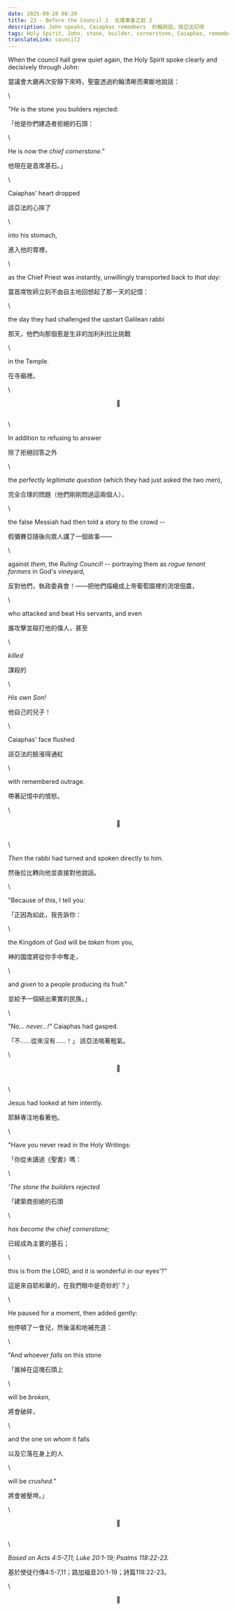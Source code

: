 ```yaml
---
date: 2025-09-28 08:29
title: 23 - Before the Council 2  在理事會之前 2
description: John speaks, Caiaphas remembers  約翰說話，該亞法記得
tags: Holy Spirit, John, stone, builder, cornerstone, Caiaphas, remember, memory, Jesus, story, vineyard
translateLink: council2
---
```


When the council hall grew quiet again, the Holy Spirit spoke clearly and decisively through John:

當議會大廳再次安靜下來時，聖靈透過約翰清晰而果斷地說話：

\

*"He* is the stone you builders rejected:

「他是你們建造者拒絕的石頭：

\

He is now the *chief cornerstone."*

他現在是首席基石。」

\

Caiaphas' heart dropped

該亞法的心摔了

\

into his stomach,

進入他的胃裡，

\

as the Chief Priest was instantly, unwillingly transported back to *that day:*

當首席牧師立刻不由自主地回想起了那一天的記憶：

\

the day they had challenged the upstart Galilean rabbi 

那天，他們向那個惹是生非的加利利拉比挑戰

\

in the Temple. 

在寺廟裡。

\

<center>💠</center>

\
\

In addition to refusing to answer 

除了拒絕回答之外

\

the perfectly *legitimate question* (which they had just asked the two men), 

完全合理的問題（他們剛剛問過這兩個人），

\

the false Messiah had then told a story to the crowd -- 

假彌賽亞隨後向眾人講了一個故事——

\

against *them*, the *Ruling Council!* -- portraying them as *rogue tenant farmers* in God's vineyard,

反對他們，執政委員會！——把他們描繪成上帝葡萄園裡的流氓佃農，

\

who attacked and beat His servants, and even 

誰攻擊並毆打他的僕人，甚至

\

*killed* 

謀殺的

\

*His own Son!*

他自己的兒子！

\

Caiaphas' face flushed 

該亞法的臉漲得通紅

\

with remembered outrage.

帶著記憶中的憤怒。

\

<center>💠</center>

\
\

*Then* the rabbi had turned and spoken directly to him. 

然後拉比轉向他並直接對他說話。

\

"Because of this, I tell you: 

「正因為如此，我告訴你：

\

the Kingdom of God will be *taken* from you, 

神的國度將從你手中奪走，

\

and *given* to a people producing its fruit."

並給予一個結出果實的民族。」

\

"No... *never...!"* Caiaphas had gasped. 

「不......從來沒有......！」 該亞法喘著粗氣。

\

<center>💠</center>

\
\

Jesus had looked at him intently.

耶穌專注地看著他。

\

"Have you never read in the Holy Writings: 

「你從未讀過《聖書》嗎：

\

*'The stone the builders rejected* 

「建築商拒絕的石頭

\

*has become the chief cornerstone;* 

已經成為主要的基石；

\

this is from the LORD, and it is wonderful in our eyes'?"

這是來自耶和華的，在我們眼中是奇妙的'？」

\

He paused for a moment, then added gently:

他停頓了一會兒，然後溫和地補充道：

\

"And whoever *falls* on this stone 

「誰掉在這塊石頭上

\

will be *broken,* 

將會破碎，

\

and the one on *whom* it falls 

以及它落在身上的人

\

will be *crushed."*

將會被壓垮。」

\

<center>💠</center>

\
\

*Based on Acts 4:5-7,11; Luke 20:1-19; Psalms 118:22-23.*

基於使徒行傳4:5-7,11；路加福音20:1-19；詩篇118:22-23。

\

<center>💠</center>
